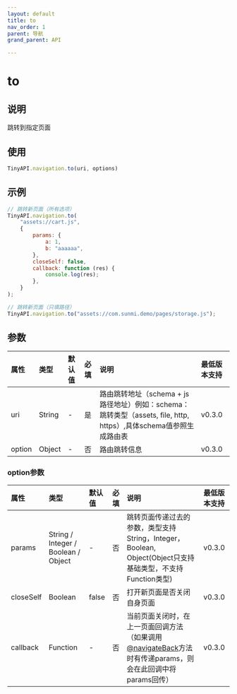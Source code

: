 ```yaml
---
layout: default
title: to
nav_order: 1
parent: 导航
grand_parent: API

---
```


# to
## 说明
跳转到指定页面

## 使用
```javascript
TinyAPI.navigation.to(uri, options)
```

## 示例
```javascript
// 跳转新页面（所有选项）
TinyAPI.navigation.to(
    "assets://cart.js",
    {
        params: {
            a: 1,
            b: "aaaaaa",
        },
        closeSelf: false,
        callback: function (res) {
            console.log(res);
        },
    }
);

// 跳转新页面（只填路径）
TinyAPI.navigation.to("assets://com.sunmi.demo/pages/storage.js");
```

## 参数

| 属性     | 类型     | 默认值 | 必填  | 说明                                                                                | 最低版本支持 |
|:-------|:-------|:------|:----|:----------------------------------------------------------------------------------|:-----------|
| uri    | String | - | 是   | 路由跳转地址（schema + js路径地址）例如：schema：跳转类型（assets, file, http, https）,具体schema值参照生成路由表 | v0.3.0 |
| option | Object | - | 否   | 路由跳转信息                                                                            | v0.3.0 |

### option参数

| 属性 | 类型 | 默认值 | 必填 | 说明 | 最低版本支持 |
|:----|:----|:------|:-----|:----|:-----------|
| params | String / Integer / Boolean / Object | - | 否 | 跳转页面传递过去的参数，类型支持String，Integer，Boolean, Object(Object只支持基础类型，不支持Function类型) | v0.3.0 |
| closeSelf | Boolean | false | 否 | 打开新页面是否关闭自身页面 | v0.3.0 |
| callback | Function | - | 否 | 当前页面关闭时，在上一页面回调方法（如果调用[@navigateBack](navigateBack)方法时有传递params，则会在此回调中将params回传） | v0.3.0 |



